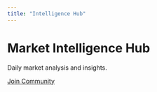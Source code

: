```yaml
---
title: "Intelligence Hub"
---
```


# Market Intelligence Hub

Daily market analysis and insights.

[Join Community](https://t.me/your_channel)
